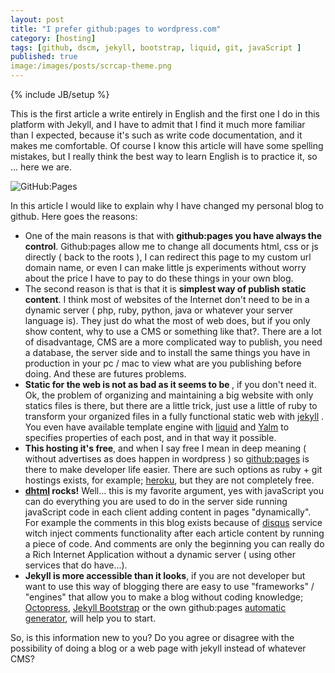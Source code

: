 ```yaml
---
layout: post
title: "I prefer github:pages to wordpress.com"
category: [hosting] 
tags: [github, dscm, jekyll, bootstrap, liquid, git, javaScript ]
published: true
image:/images/posts/scrcap-theme.png
---
```

{% include JB/setup %}
<p>This is the first article a write entirely in English and the first one I do in this platform with Jekyll, and I have to admit that I find it much more familiar than I expected, because it's such as write code documentation, and it makes me comfortable. Of course I know this article will have some spelling mistakes, but I really think the best way to learn English is to practice it, so ... here we are.</p>
<img title="GitHub:Pages" src="{{ BASE_PATH }}/images/posts/scrcap-theme.png" alt="GitHub:Pages"   />

<p>In this article I would like to explain why I have changed my personal blog to github. Here goes the reasons:</p>
<p>
	<ul>
		<li>
			One of the main reasons is that with <strong>github:pages you have always the control</strong>. Github:pages allow me to change all documents html, css or js directly ( back to the roots ), I can redirect this page to my custom url domain name, or even I can make little js experiments without worry about the price I have to pay to do these things in your own blog. 
		</li>
		<li>
			The second reason is that is that it is <strong>simplest way of publish static content</strong>. I think most of websites of the Internet don't need to be in a dynamic server ( php, ruby, python, java or whatever your server language is). They just do what the most of web does, but if you only show content, why to use a CMS or something like that?. There are a lot of disadvantage, CMS are a more complicated way to publish, you need a database, the server side and to install the same things you have in production in your pc / mac to view what are you publishing before doing. And these are futures problems.
		</li>
		<li>
		  	<strong>Static for the web is not as bad as it seems to be </strong>, if you don't need it. Ok, the problem of organizing and maintaining a big website with only statics files is there, but there are a little trick, just use a little of ruby to transform your organized files in a fully functional static web with <a href="http://jekyllrb.com" target="_blank">jekyll</a> . You even have available template engine with <a href="http://liquidmarkup.org" target="_blank">liquid</a> and <a href="http://yaml.org" target="_blank">Yalm</a> to specifies properties of each post, and in that way it possible.
		</li>
		<li>
			<strong>This hosting it's free</strong>, and when I say free I mean in deep meaning ( without advertises as does happen in wordpress ) so <a href="http://pages.github.com/" taget="_blankw">github:pages</a> is there to make developer life easier. There are such options as ruby + git hostings exists, for example; <a href="http://www.heroku.com" target="_blank">heroku</a>, but they are not completely free.
		</li>
		<li>
			<strong><a href="http://en.wikipedia.org/wiki/Dynamic_HTML" target="_blank">dhtml</a> rocks!</strong> Well... this is my favorite argument, yes with javaScript you can do everything you are used to do in the server side running javaScript code in each client adding content in pages "dynamically". For example the comments in this blog exists because of <a href="http://disqus.com/" target="_blank">disqus</a> service witch inject comments functionality after each article content by running a piece of code. And comments are only the beginning you can really do a Rich Internet Application without a dynamic server ( using other services that do have...).
		</li>
		<li>
			<strong>Jekyll is more accessible than it looks</strong>, if you are not developer but want to use this way of blogging there are easy to use "frameworks" / "engines" that allow you to make a blog without coding knowledge; <a href="http://octopress.org" target="_blank">Octopress</a>, <a href="http://jekyllbootstrap.com" target="_blank">Jekyll Bootstrap</a> or the own github:pages <a href="https://help.github.com/articles/creating-pages-with-the-automatic-generator" target="_blank">automatic generator</a>, will help you to start.
		</li>
	</ul>
</p>
<p>So, is this information new to you? Do you agree or disagree with the possibility of doing a blog or a web page with jekyll instead of whatever CMS?</p>
